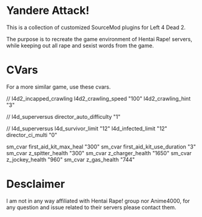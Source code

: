 # Yandere Attack!
This is a collection of customized SourceMod plugins for Left 4 Dead 2.

The purpose is to recreate the game environment of Hentai Rape! servers, while keeping out all rape and sexist words from the game.

# CVars
For a more similar game, use these cvars.

// l4d2_incapped_crawling
l4d2_crawling_speed "100"
l4d2_crawling_hint "3"

// l4d_superversus
director_auto_difficulty "1"

// l4d_superversus
l4d_survivor_limit "12"
l4d_infected_limit "12"
director_ci_multi "0"

sm_cvar first_aid_kit_max_heal "300"
sm_cvar first_aid_kit_use_duration "3"
sm_cvar z_spitter_health "300"
sm_cvar z_charger_health "1650"
sm_cvar z_jockey_health "960"
sm_cvar z_gas_health "744" 


# Desclaimer
I am not in any way affiliated with Hentai Rape! group nor Anime4000, for any question and issue related to their servers please contact them.
